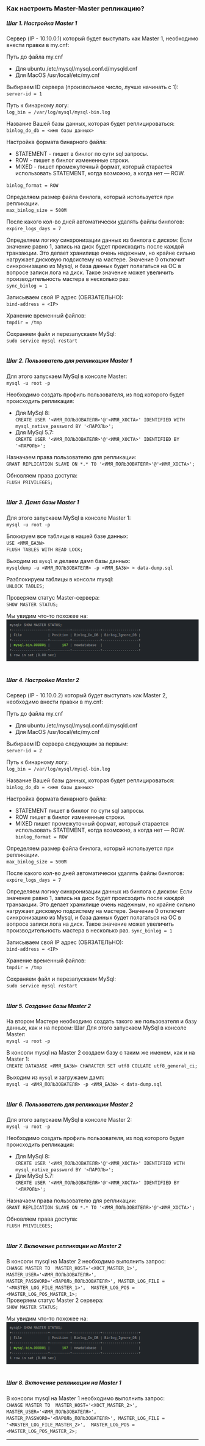 ### **Как настроить Master-Master репликацию?**
##### Шаг 1. Настройка Master 1
Сервер (IP - 10.10.0.1) который будет выступать как Master 1, необходимо внести правки в my.cnf:

Путь до файла my.cnf
* Для ubuntu /etc/mysql/mysql.conf.d/mysqld.cnf
* Для MacOS /usr/local/etc/my.cnf

Выбираем ID сервера (произвольное число, лучше начинать с 1): <br /> 
`server-id = 1`

Путь к бинарному логу: <br />
`log_bin = /var/log/mysql/mysql-bin.log`

Название Вашей базы данных, которая будет реплицироваться: <br />
`binlog_do_db = <имя базы данных>`

Настройка формата бинарного файла:
* STATEMENT - пишет в бинлог по сути sql запросы.
* ROW - пишет в бинлог измененные строки.
* MIXED - пишет промежуточный формат, который старается использовать STATEMENT, когда возможно, а когда нет — ROW. 

`binlog_format = ROW`

Определяем размер файла бинлога, который используется при репликации. <br />
`max_binlog_size = 500M`

После какого кол-во дней автоматически удалять файлы бинлогов: <br />
`expire_logs_days = 7` 

Определяем логику синхронизации данных из бинлога с диском:
Если значение равно 1, запись на диск будет происходить после каждой транзакции.
Это делает хранилище очень надежным, но крайне сильно нагружает дисковую подсистему на мастере.
Значение 0 отключит синхронизацию из Mysql, 
и база данных будет полагаться на ОС в вопросе записи лога на диск.
Такое значение может увеличить производительность мастера в несколько раз:  <br />
`sync_binlog = 1`

Записываем свой IP адрес (ОБЯЗАТЕЛЬНО): <br />
`bind-address = <IP>`

Хранение временный файлов: <br />
`tmpdir = /tmp`

Сохраняем файл и перезапускаем MySql: <br />
`sudo service mysql restart`
<br /><br />
##### Шаг 2. Пользователь для репликации Master 1
Для этого запускаем MySql в консоле Master: <br />
`mysql -u root -p`

Необходимо создать профиль пользователя, из под которого будет происходить репликация: <br />
* Для MySql 8: <br /> 
`CREATE USER '<ИМЯ_ПОЛЬЗОВАТЕЛЯ>'@'<ИМЯ_ХОСТА>' IDENTIFIED WITH mysql_native_password BY '<ПАРОЛЬ>';`
* Для MySql 5.7: <br /> 
`CREATE USER '<ИМЯ_ПОЛЬЗОВАТЕЛЯ>'@'<ИМЯ_ХОСТА>' IDENTIFIED BY '<ПАРОЛЬ>';`

Назначаем права пользователю для репликации: <br />
`GRANT REPLICATION SLAVE ON *.* TO '<ИМЯ_ПОЛЬЗОВАТЕЛЯ>'@'<ИМЯ_ХОСТА>';`

Обновляем права доступа: <br />
`FLUSH PRIVILEGES;`
<br /><br />
##### Шаг 3. Дамп базы Master 1
Для этого запускаем MySql в консоле Master 1: <br />
`mysql -u root -p`

Блокируем все таблицы в нашей базе данных: <br />
`USE <ИМЯ_БАЗЫ>` <br />
`FLUSH TABLES WITH READ LOCK;`

Выходим из `mysql` и делаем дамп базы данных: <br />
`mysqldump -u <ИМЯ_ПОЛЬЗОВАТЕЛЯ> -p <ИМЯ_БАЗЫ> > data-dump.sql`

Разблокируем таблицы в консоли mysql: <br />
`UNLOCK TABLES;`

Проверяем статус Master-сервера: <br />
`SHOW MASTER STATUS;`

Мы увидим что-то похожее на: <br />
![mountains](./img/replication3.png)
<br /><br />
##### Шаг 4. Настройка Master 2
Сервер (IP - 10.10.0.2) который будет выступать как Master 2, необходимо внести правки в my.cnf:
 
Путь до файла my.cnf
* Для ubuntu /etc/mysql/mysql.conf.d/mysqld.cnf
* Для MacOS /usr/local/etc/my.cnf
 
Выбираем ID сервера следующим за первым: <br /> 
`server-id = 2`
 
Путь к бинарному логу: <br />
`log_bin = /var/log/mysql/mysql-bin.log`
 
Название Вашей базы данных, которая будет реплицироваться: <br />
`binlog_do_db = <имя базы данных>`
 
Настройка формата бинарного файла:
* STATEMENT пишет в бинлог по сути sql запросы.
* ROW пишет в бинлог измененные строки.
* MIXED пишет промежуточный формат, который старается использовать STATEMENT, когда возможно, а когда нет — ROW. <br /> 
`binlog_format = ROW`
 
Определяем размер файла бинлога, который используется при репликации. <br />
`max_binlog_size = 500M`
 
После какого кол-во дней автоматически удалять файлы бинлогов: <br />
`expire_logs_days = 7` 

Определяем логику синхронизации данных из бинлога с диском:
Если значение равно 1, запись на диск будет происходить после каждой транзакции.
Это делает хранилище очень надежным, но крайне сильно нагружает дисковую подсистему на мастере.
Значение 0 отключит синхронизацию из Mysql, 
и база данных будет полагаться на ОС в вопросе записи лога на диск.
Такое значение может увеличить производительность мастера в несколько раз.
`sync_binlog = 1`
 
 Записываем свой IP адрес (ОБЯЗАТЕЛЬНО): <br />
 `bind-address = <IP>`
 
Хранение временный файлов: <br />
`tmpdir = /tmp`
 
Сохраняем файл и перезапускаем MySql: <br />
`sudo service mysql restart`
<br /><br />
##### Шаг 5. Создание базы Master 2
 На втором Мастере необходимо создать такого же пользователя и базу данных, как и на первом: Шаг 
 Для этого запускаем MySql в консоле Master: <br />
 `mysql -u root -p`
 
 В консоли mysql на Master 2 создаем базу с таким же именем, как и на Master 1: <br />
 `CREATE DATABASE <ИМЯ_БАЗЫ> CHARACTER SET utf8 COLLATE utf8_general_ci;`
 
Выходим из `mysql` и загружаем дамп: <br />
`mysql -u <ИМЯ_ПОЛЬЗОВАТЕЛЯ> -p <ИМЯ_БАЗЫ> < data-dump.sql`
 <br /><br />
##### Шаг 6. Пользователь для репликации Master 2 
 Для этого запускаем MySql в консоле Master 2: <br />
 `mysql -u root -p`
 
 Необходимо создать профиль пользователя, из под которого будет происходить репликация: <br />
 * Для MySql 8: <br /> 
 `CREATE USER '<ИМЯ_ПОЛЬЗОВАТЕЛЯ>'@'<ИМЯ_ХОСТА>' IDENTIFIED WITH mysql_native_password BY '<ПАРОЛЬ>';`
 * Для MySql 5.7: <br /> 
 `CREATE USER '<ИМЯ_ПОЛЬЗОВАТЕЛЯ>'@'<ИМЯ_ХОСТА>' IDENTIFIED BY '<ПАРОЛЬ>';`
 
 Назначаем права пользователю для репликации: <br />
 `GRANT REPLICATION SLAVE ON *.* TO '<ИМЯ_ПОЛЬЗОВАТЕЛЯ>'@'<ИМЯ_ХОСТА>';`
 
 Обновляем права доступа: <br />
 `FLUSH PRIVILEGES;`
 <br /><br />
 ##### Шаг 7. Включение репликации на Master 2
 В консоли mysql на Master 2 необходимо выполнить запрос: <br />
 `CHANGE MASTER TO 
         MASTER_HOST='<ХОСТ_MASTER_1>', 
         MASTER_USER='<ИМЯ_ПОЛЬЗОВАТЕЛЯ>', 
         MASTER_PASSWORD='<ПАРОЛЬ_ПОЛЬЗОВАТЕЛЯ>',
         MASTER_LOG_FILE = '<MASTER_LOG_FILE_MASTER_1>', 
         MASTER_LOG_POS = <MASTER_LOG_POS_MASTER_1>;` 
 <br />
 Проверяем статус Master 2 сервера: <br />
 `SHOW MASTER STATUS;`
 
 Мы увидим что-то похожее на: <br />
 ![mountains](./img/replication3.png)
 <br /><br />
  ##### Шаг 8. Включение репликации на Master 1
  В консоли mysql на Master 1 необходимо выполнить запрос: <br />
  `CHANGE MASTER TO 
          MASTER_HOST='<ХОСТ_MASTER_2>', 
          MASTER_USER='<ИМЯ_ПОЛЬЗОВАТЕЛЯ>', 
          MASTER_PASSWORD='<ПАРОЛЬ_ПОЛЬЗОВАТЕЛЯ>',
          MASTER_LOG_FILE = '<MASTER_LOG_FILE_MASTER_2>', 
          MASTER_LOG_POS = <MASTER_LOG_POS_MASTER_2>;` 
  <br />
 ***
